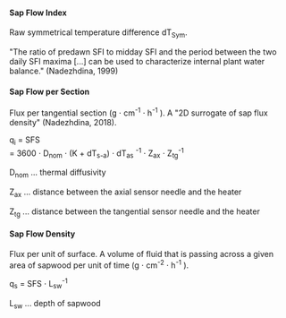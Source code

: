 #### Sap Flow Index

Raw symmetrical temperature difference dT<sub>Sym</sub>.

"The ratio of predawn SFI to midday SFI and the period between the two daily SFI maxima [...] can be used to characterize internal plant water balance." (Nadezhdina, 1999)

#### Sap Flow per Section

Flux per tangential section (g &#8901; cm<sup>-1</sup> &#8901; h<sup>-1</sup> ). A "2D surrogate of sap flux density" (Nadezhdina, 2018).

q<sub>i</sub> = SFS  
= 3600 &#8901; D<sub>nom</sub> &#8901; (K + dT<sub>s-a</sub>) &#8901; dT<sub>as</sub> <sup>-1</sup> &#8901; Z<sub>ax</sub> &#8901; Z<sub>tg</sub><sup>-1</sup>

D<sub>nom</sub> ... thermal diffusivity

Z<sub>ax</sub> ... distance between the axial sensor needle and the heater

Z<sub>tg</sub> ... distance between the tangential sensor needle and the heater


#### Sap Flow Density

Flux per unit of surface. A volume of fluid that is passing across a given area of sapwood per unit of time (g &#8901; cm<sup>-2</sup> &#8901; h<sup>-1</sup> ). 

q<sub>s</sub> = SFS &#8901;  L<sub>sw</sub><sup>-1</sup> 

L<sub>sw</sub> ... depth of sapwood

